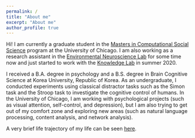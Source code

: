 ```yaml
---
permalink: /
title: "About me"
excerpt: "About me"
author_profile: true
---
```


Hi! I am currently a graduate student in the [Masters in Computational Social Science](https://macss.uchicago.edu) program at the University of Chicago. I am also working as a research assistant in the [Environmental Neuroscience Lab](https://voices.uchicago.edu/bermanlab/) for some time now and just started to work with the [Knowledge Lab](https://www.knowledgelab.org/) in summer 2020.

I received a B.A. degree in psychology and a B.S. degree in Brain Cognitive Science at Korea University, Republic of Korea. As an undergraduate, I conducted experiments using classical distractor tasks such as the Simon task and the Stroop task to investigate the cognitive control of humans. In the University of Chicago, I am working with psychological projects (such as visual attention, self-control, and depression), but I am also trying to get out of my comfort zone and exploring new areas (such as natural language processing, content analysis, and network analysis).

A very brief life trajectory of my life can be seen [here](/brief-life-trajectory/).